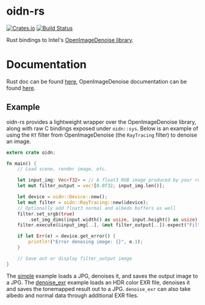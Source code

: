 # oidn-rs

[![Crates.io](https://img.shields.io/crates/v/oidn.svg)](https://crates.io/crates/oidn)
[![Build Status](https://travis-ci.org/Twinklebear/oidn-rs.svg?branch=master)](https://travis-ci.org/Twinklebear/oidn-rs)

Rust bindings to Intel's [OpenImageDenoise library](https://github.com/OpenImageDenoise/oidn).

# Documentation

Rust doc can be found [here](http://www.willusher.io/oidn-rs/oidn),
OpenImageDenoise documentation can be found [here](https://openimagedenoise.github.io/documentation.html).

## Example

oidn-rs provides a lightweight wrapper over the OpenImageDenoise library, along
with raw C bindings exposed under `oidn::sys`. Below is an example of using the
`RT` filter from OpenImageDenoise (the `RayTracing` filter) to denoise an image.

```rust
extern crate oidn;

fn main() {
    // Load scene, render image, etc.

    let input_img: Vec<f32> = // A float3 RGB image produced by your renderer
    let mut filter_output = vec![0.0f32; input_img.len()];

    let device = oidn::Device::new();
    let mut filter = oidn::RayTracing::new(&device);
    // Optionally add float3 normal and albedo buffers as well
    filter.set_srgb(true)
        .set_img_dims(input.width() as usize, input.height() as usize);
    filter.execute(&input_img[..], &mut filter_output[..]).expect("Filter config error!");

    if let Err(e) = device.get_error() {
        println!("Error denosing image: {}", e.1);
    }

    // Save out or display filter_output image
}
```

The [simple](examples/simple) example loads a JPG, denoises it, and saves the output image to a JPG.
The [denoise_exr](examples/denoise_exr) example loads an HDR color EXR file, denoises it and saves the tonemapped
result out to a JPG. `denoise_exr` can also take albedo and normal data through additional EXR files.

